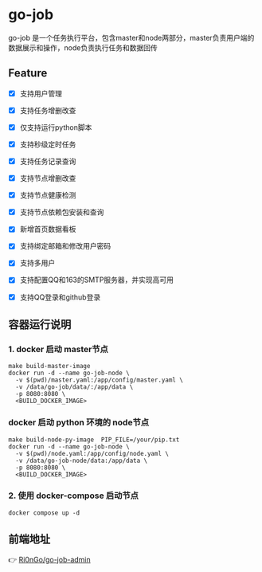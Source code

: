 # go-job

go-job 是一个任务执行平台，包含master和node两部分，master负责用户端的数据展示和操作，node负责执行任务和数据回传


## Feature
- [x] 支持用户管理
- [x] 支持任务增删改查
- [x] 仅支持运行python脚本
- [x] 支持秒级定时任务
- [x] 支持任务记录查询
- [x] 支持节点增删改查
- [x] 支持节点健康检测
- [x] 支持节点依赖包安装和查询
- [x] 新增首页数据看板
- [x] 支持绑定邮箱和修改用户密码
- [x] 支持多用户
- [x] 支持配置QQ和163的SMTP服务器，并实现高可用
- [x] 支持QQ登录和github登录



## 容器运行说明

### 1. docker 启动 master节点

```shell
make build-master-image
docker run -d --name go-job-node \
  -v $(pwd)/master.yaml:/app/config/master.yaml \
  -v /data/go-job/data/:/app/data \
  -p 8080:8080 \
  <BUILD_DOCKER_IMAGE>
```

### docker 启动 python 环境的 node节点

```shell
make build-node-py-image  PIP_FILE=/your/pip.txt
docker run -d --name go-job-node \
  -v $(pwd)/node.yaml:/app/config/node.yaml \
  -v /data/go-job-node/data:/app/data \
  -p 8080:8080 \
  <BUILD_DOCKER_IMAGE>
```

### 2. 使用 docker-compose 启动节点

`docker compose up -d`

## 前端地址

👉 [Ri0nGo/go-job-admin](https://github.com/Ri0nGo/go-job-admin)
